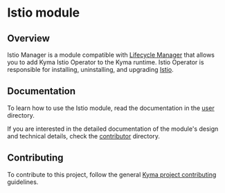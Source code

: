 # Istio module

## Overview

Istio Manager is a module compatible with [Lifecycle Manager](https://github.com/kyma-project/lifecycle-manager) that allows you to add Kyma Istio Operator to the Kyma runtime. Istio Operator is responsible for installing, uninstalling, and upgrading [Istio](https://https://istio.io/latest/).

## Documentation

To learn how to use the Istio module, read the documentation in the [user](./docs/user) directory. 

If you are interested in the detailed documentation of the module's design and technical details, check the [contributor](./docs/contributor/) directory.

## Contributing

To contribute to this project, follow the general [Kyma project contributing](https://github.com/kyma-project/community/blob/main/docs/contributing/02-contributing.md) guidelines.